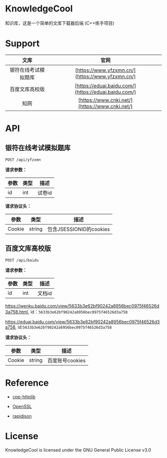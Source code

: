 # KnowledgeCool

知识库，这是一个简单的文库下载器后端 (C++练手项目)

# Support

|         文库         |                         官网                         |
| :------------------: | :--------------------------------------------------: |
| 银符在线考试模拟题库 |   [https://www.yfzxmn.cn/](https://www.yfzxmn.cn/)   |
|    百度文库高校版    | [https://eduai.baidu.com/](https://eduai.baidu.com/) |
|         知网         |    [https://www.cnki.net/](https://www.cnki.net/)    |

# API

## 银符在线考试模拟题库

`POST /api/yfzxmn`

**请求参数：**

| 参数 | 类型 | 描述   |
| ---- | ---- | ------ |
| id   | int  | 试卷id |

**请求协议头：**

| 参数 | 类型 | 描述   |
| ---- | ---- | ------ |
| Cookie   | string | 包含JSESSIONID的cookies |

## 百度文库高校版

`POST /api/baidu`

**请求参数：**

| 参数 | 类型 | 描述   |
| ---- | ---- | ------ |
| id   | int  | 文档id |

https://wenku.baidu.com/view/5633b3e62bf90242a8956bec0975f46526d3a758.html, id：`5633b3e62bf90242a8956bec0975f46526d3a758`

https://eduai.baidu.com/view/5633b3e62bf90242a8956bec0975f46526d3a758, id:`5633b3e62bf90242a8956bec0975f46526d3a758`

**请求协议头：**

| 参数 | 类型 | 描述   |
| ---- | ---- | ------ |
| Cookie   | string | 百度账号cookies |

# Reference

- [cpp-httplib](https://github.com/yhirose/cpp-httplib)

- [OpenSSL](https://github.com/openssl/openssl)

- [rapidjson](https://github.com/Tencent/rapidjson)

# License

KnowledgeCool is licensed under the GNU General Public License v3.0